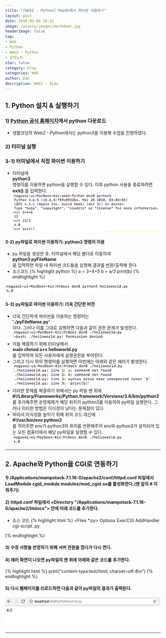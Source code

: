```yaml
---
title: "[Web2 - Python] MaxOS에서 파이썬 이용하기"
layout: post
date: 2018-05-09 16:12
image: /assets/images/markdown.jpg
headerImage: false
tag:
- Web
- Python
- Web2 - Python
- 강의노트
star: false
category: blog
categories: Web
author: Dan
description: Web2 - Ajax
---
```

## 1. Python 설치 & 실행하기

### 1) <a href="https://www.python.org/" style="text-decoration:underline">Python 공식 홈페이지</a>에서 python 다운로드
* 생활코딩의 Web2 - Python에서는 python3을 이용해 수업을 진행하였다.

### 2) 터미널 실행

### 3-1) 터미널에서 직접 파이썬 이용하기
* 터미널에 <div class="evidence-yellow">**python3**</div> 명령어를 이용하면 python을 실행할 수 있다. 이후 python 사용을 종료하려면 **exit()** 를 입력한다.
![Markdown Image][1]

#### 3-2) py파일로 파이썬 이용하기: python3 명령어 이용
* py 파일을 생성한 후, 터미널에서 해당 폴더로 이동하여 <div class="evidence-purple">**python3 pyFileName**</div> 을 입력하면 파일 내 파이썬 코드들을 실행해 결과를 반환/출력해 준다.
* 소스코드
{% highlight python %}
a = 3+4+5
b = a/3
print(b)
{% endhighlight %}

![Markdown Image][2]

#### 3-3) py파일로 파이썬 이용하기: 더욱 간단한 버전
* 더욱 간단하게 파이썬을 이용하는 명령어는 <div class="evidence-yellow">**'./pyFileName.py'**</div>이다. 그러나 이를 그대로 실행하면 다음과 같이 권한 문제가 발생한다.
 ![Markdown Image][3]<br>
 * 이를 해결하기 위해 터미널에서 <div class="evidence-purple">**sudo chmod a+x helloworld.py**</div> 를 입력하여 모든 사용자에게 실행권한을 부여한다.
 * 그리고 다시 위의 명령어를 실행하면 이번에는 아래와 같은 에러가 발생한다.
  ![Markdown Image][4]<br>
  * 이러한 문제를 해결하기 위해서는 py 파일 맨 위에 <div class="evidence-purple">**#!/Library/Frameworks/Python.framework/Versions/3.6/bin/python3**</div>를 추가해주면 운영체제가 해당 위치의 python3를 이용하여 py파일 실행한다. 그러나 이러한 방법은 이식성이 낮다는 문제점이 있다.
  * 따라서 이식성을 높이기 위해 위의 코드 대신에 <div class="evidence-purple">**#!/usr/bin/env python3**</div>를 적어주면 env가 python3의 위치를 반환해주어 env와 python3가 설치되어 있는 모든 컴퓨터에서 해당 py파일을 실행할 수 있다.
  ![Markdown Image][5]<br>

  ---
## 2. Apache와 Python을 CGI로 연동하기

#### 1) /Applications/mampstack-7.1.16-0/apache2/conf/httpd.conf 파일에서 LoadModule cgid_module modules/mod_cgid.so를 활성화한다.(맨 앞의 # 지워주기)

#### 2) httpd.conf 파일에서 <Directory "/Applications/mampstack-7.1.16-0/apache2/htdocs"> 안에 아래 코드를 추가한다.
* 소스 코드
{% highlight html %}
<Files *.py>
      Options ExecCGI
      AddHandler cgi-script .py
</Files>
{% endhighlight %}

#### 3) 수정 사항을 반영하기 위해  서버 전원을 껐다가 다시 켠다.

#### 4) 에러 화면이 나오면 py파일의 맨 위에 아래와 같은 코드를 추가한다.
{% highlight html %}
print("content-type:text/html; charset=utf-8\n")
{% endhighlight %}

#### 5) 다시 웹페이지를 리로드하면 다음과 같이 py파일의 결과가 출력된다.
  ![Markdown Image][6]<br>

---
[1]: /assets/images/스크린샷2018-05-09-1.jpg
[2]: /assets/images/스크린샷2018-05-09-2.jpg
[3]: /assets/images/스크린샷2018-05-09-3.jpg
[4]: /assets/images/스크린샷2018-05-09-4.jpg
[5]: /assets/images/스크린샷2018-05-09-5.jpg
[6]: /assets/images/스크린샷2018-05-09-6.jpg

